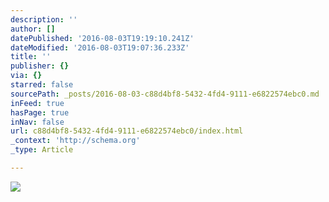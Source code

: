 ```yaml
---
description: ''
author: []
datePublished: '2016-08-03T19:19:10.241Z'
dateModified: '2016-08-03T19:07:36.233Z'
title: ''
publisher: {}
via: {}
starred: false
sourcePath: _posts/2016-08-03-c88d4bf8-5432-4fd4-9111-e6822574ebc0.md
inFeed: true
hasPage: true
inNav: false
url: c88d4bf8-5432-4fd4-9111-e6822574ebc0/index.html
_context: 'http://schema.org'
_type: Article

---
```

![](https://the-grid-user-content.s3-us-west-2.amazonaws.com/51cce376-5916-4097-8d6e-5441f4eacc17.png)